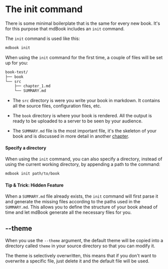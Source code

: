 # The init command
There is some minimal boilerplate that is the same for every new book. It's for this purpose that mdBook includes an `init` command.

The `init` command is used like this:

```bash
mdbook init
```

When using the `init` command for the first time, a couple of files will be set up for you:
```bash
book-test/
├── book
└── src
    ├── chapter_1.md
    └── SUMMARY.md
```

- The `src` directory is were you write your book in markdown. It contains all the source files,
configuration files, etc.

- The `book` directory is where your book is rendered. All the output is ready to be uploaded
to a server to be seen by your audience.

- The `SUMMARY.md` file is the most important file, it's the skeleton of your book and is discussed in more detail in another  [chapter](format/summary.html).

#### Specify a directory

When using the `init` command, you can also specify a directory, instead of using the current working directory,
by appending a path to the command:

```bash
mdbook init path/to/book
```

#### Tip & Trick: Hidden Feature
When a `SUMMARY.md` file already exists, the `init` command will first parse it and generate the missing files according to the paths used in the `SUMMARY.md`. This allows you to define the structure of your book ahead of time and let mdBook generate all the necessary files for you.

## --theme

When you use the `--theme` argument, the default theme will be copied into a directory
called `theme` in your source directory so that you can modify it.

The theme is selectively overwritten, this means that if you don't want to overwrite a
specific file, just delete it and the default file will be used.
